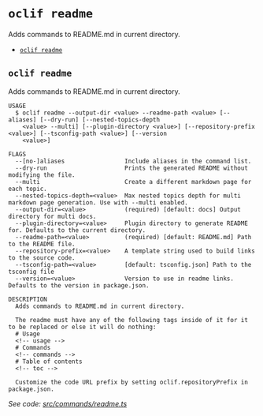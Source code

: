 # `oclif readme`

Adds commands to README.md in current directory.

- [`oclif readme`](#oclif-readme)

## `oclif readme`

Adds commands to README.md in current directory.

```
USAGE
  $ oclif readme --output-dir <value> --readme-path <value> [--aliases] [--dry-run] [--nested-topics-depth
    <value> --multi] [--plugin-directory <value>] [--repository-prefix <value>] [--tsconfig-path <value>] [--version
    <value>]

FLAGS
  --[no-]aliases                 Include aliases in the command list.
  --dry-run                      Prints the generated README without modifying the file.
  --multi                        Create a different markdown page for each topic.
  --nested-topics-depth=<value>  Max nested topics depth for multi markdown page generation. Use with --multi enabled.
  --output-dir=<value>           (required) [default: docs] Output directory for multi docs.
  --plugin-directory=<value>     Plugin directory to generate README for. Defaults to the current directory.
  --readme-path=<value>          (required) [default: README.md] Path to the README file.
  --repository-prefix=<value>    A template string used to build links to the source code.
  --tsconfig-path=<value>        [default: tsconfig.json] Path to the tsconfig file
  --version=<value>              Version to use in readme links. Defaults to the version in package.json.

DESCRIPTION
  Adds commands to README.md in current directory.

  The readme must have any of the following tags inside of it for it to be replaced or else it will do nothing:
  # Usage
  <!-- usage -->
  # Commands
  <!-- commands -->
  # Table of contents
  <!-- toc -->

  Customize the code URL prefix by setting oclif.repositoryPrefix in package.json.
```

_See code: [src/commands/readme.ts](https://github.com/oclif/oclif/blob/4.22.13/src/commands/readme.ts)_
